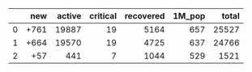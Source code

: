 |    |   new |   active |   critical |   recovered |   1M_pop |   total |
|---:|------:|---------:|-----------:|------------:|---------:|--------:|
|  0 |  +761 |    19887 |         19 |        5164 |      657 |   25527 |
|  1 |  +664 |    19570 |         19 |        4725 |      637 |   24766 |
|  2 |   +57 |      441 |          7 |        1044 |      529 |    1521 |
